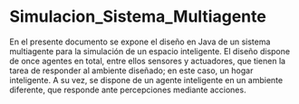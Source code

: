# Simulacion_Sistema_Multiagente

En el presente documento se expone el diseño en Java de un sistema multiagente para la simulación de un espacio inteligente. 
El diseño dispone de once agentes en total, entre ellos sensores y actuadores, que tienen la tarea de responder al ambiente diseñado; 
en este caso, un hogar inteligente. A su vez, se dispone de un agente inteligente en un ambiente diferente, que responde ante 
percepciones mediante acciones.
